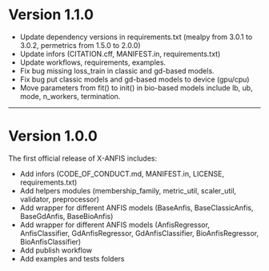 

# Version 1.1.0

+ Update dependency versions in requirements.txt (mealpy from 3.0.1 to 3.0.2, permetrics from 1.5.0 to 2.0.0)
+ Update infors (CITATION.cff, MANIFEST.in, requirements.txt)
+ Update workflows, requirements, examples.
+ Fix bug missing loss_train in classic and gd-based models.
+ Fix bug put classic models and gd-based models to device (gpu/cpu)
+ Move parameters from fit() to init() in bio-based models include lb, ub, mode, n_workers, termination.

---------------------------------------------------------------------------------------

# Version 1.0.0

The first official release of X-ANFIS includes:

+ Add infors (CODE_OF_CONDUCT.md, MANIFEST.in, LICENSE, requirements.txt)
+ Add helpers modules (membership_family, metric_util, scaler_util, validator, preprocessor)
+ Add wrapper for different ANFIS models (BaseAnfis, BaseClassicAnfis, BaseGdAnfis, BaseBioAnfis)
+ Add wrapper for different ANFIS models (AnfisRegressor, AnfisClassifier, GdAnfisRegressor, GdAnfisClassifier, BioAnfisRegressor, BioAnfisClassifier)
+ Add publish workflow
+ Add examples and tests folders
